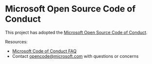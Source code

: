 # Microsoft Open Source Code of Conduct

This project has adopted the [Microsoft Open Source Code of Conduct](https://opensource.microsoft.com/codeofconduct/).

Resources:

- [Microsoft Code of Conduct FAQ](https://opensource.microsoft.com/codeofconduct/faq/)
- Contact [opencode@microsoft.com](mailto:opencode@microsoft.com) with questions or concerns
